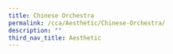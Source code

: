 ```yaml
---
title: Chinese Orchestra
permalink: /cca/Aesthetic/Chinese-Orchestra/
description: ""
third_nav_title: Aesthetic
---
```

